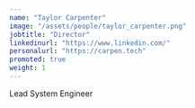 ```yaml
---
name: "Taylor Carpenter"
image: "/assets/people/taylor_carpenter.png"
jobtitle: "Director"
linkedinurl: "https://www.linkedin.com/"
personalurl: "https://carpen.tech"
promoted: true
weight: 1
---
```


Lead System Engineer